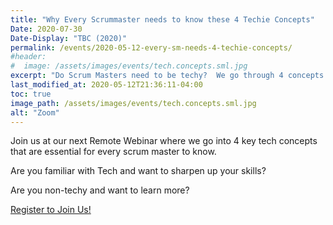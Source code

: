 ```yaml
---
title: "Why Every Scrummaster needs to know these 4 Techie Concepts"
Date: 2020-07-30
Date-Display: "TBC (2020)"
permalink: /events/2020-05-12-every-sm-needs-4-techie-concepts/
#header:
#  image: /assets/images/events/tech.concepts.sml.jpg
excerpt: "Do Scrum Masters need to be techy?  We go through 4 concepts that are essential for good scrum masters!"
last_modified_at: 2020-05-12T21:36:11-04:00
toc: true
image_path: /assets/images/events/tech.concepts.sml.jpg
alt: "Zoom"
---
```


Join us at our next Remote Webinar where we go into 4 key tech concepts that are essential for every scrum master to know.

Are you familiar with Tech and want to sharpen up your skills?

Are you non-techy and want to learn more?

<a href="https://www.eventbrite.com/e/why-scrummasters-need-to-learn-these-4-techie-concepts-tickets-105439634786?ref=estw" target="blank">
Register to Join Us!
</a>